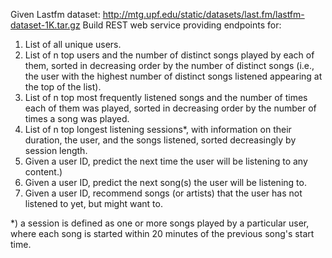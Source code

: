Given Lastfm dataset: http://mtg.upf.edu/static/datasets/last.fm/lastfm-dataset-1K.tar.gz 
Build REST web service providing endpoints for:

1. List of all unique users.
2. List of n top users and the number of distinct songs played by each of them, sorted in  decreasing order by the number of distinct songs (i.e., the user with the highest number of distinct songs listened appearing at the top of the list).
3. List of n top most frequently listened songs and the number of times each of them was played, sorted in decreasing order by the number of times a song was played.
4. List of n top longest listening sessions*, with information on their duration, the user, and the songs listened, sorted decreasingly by session length.
5. Given a user ID, predict the next time the user will be listening to any content.)
6. Given a user ID, predict the next song(s) the user will be listening to.
7. Given a user ID, recommend songs (or artists) that the user has not listened to yet, but might want to.

*) a session is defined as one or more songs played by a particular user, where each song is started within 20 minutes of the previous song's start time.
